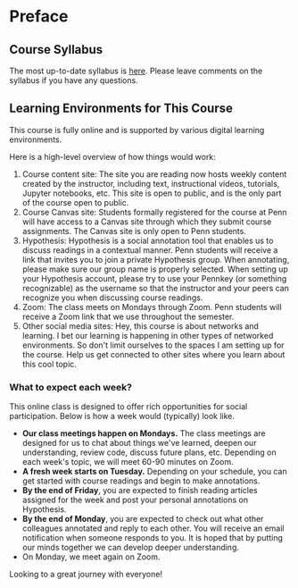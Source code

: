 # Preface

## Course Syllabus

The most up-to-date syllabus is <a href="https://docs.google.com/document/d/1-261mdbLdfn0CCoh_TLhNdh-uE2Ezlml/edit" target="_blank">here</a>.
Please leave comments on the syllabus if you have any questions.

## Learning Environments for This Course

This course is fully online and is supported by various digital learning environments. 

Here is a high-level overview of how things would work:

1. Course content site: The site you are reading now hosts weekly content created by the instructor, including text, instructional videos, tutorials, Jupyter notebooks, etc. This site is open to public, and is the only part of the course open to public. 
2. Course Canvas site: Students formally registered for the course at Penn will have access to a Canvas site through which they submit course assignments. The Canvas site is only open to Penn students. 
3. Hypothesis: Hypothesis is a social annotation tool that enables us to discuss readings in a contextual manner. Penn students will receive a link that invites you to join a private Hypothesis group. When annotating, please make sure our group name is properly selected.  When setting up your Hypothesis account, please try to use your Pennkey (or something recognizable) as the username so that the instructor and your peers can recognize you when discussing course readings.
4. Zoom: The class meets on Mondays through Zoom. Penn students will receive a Zoom link that we use throughout the semester. 
5. Other social media sites: Hey, this course is about networks and learning. I bet our learning is happening in other types of networked environments. So don't limit ourselves to the spaces I am setting up for the course. Help us get connected to other sites where you learn about this cool topic. 


### What to expect each week?

This online class is designed to offer rich opportunities for social participation. Below is how a week would (typically) look like. 

- **Our class meetings happen on Mondays.** The class meetings are designed for us to chat about things we've learned, deepen our understanding, review code, discuss future plans, etc. Depending on each week's topic, we will meet 60-90 minutes on Zoom. 
- **A fresh week starts on Tuesday.** Depending on your schedule, you can get started with course readings and begin to make annotations.
- **By the end of Friday**, you are expected to finish reading articles assigned for the week and post your personal annotations on Hypothesis.
- **By the end of Monday**, you are expected to check out what other colleagues annotated and reply to each other. You will receive an email notification when someone responds to you. It is hoped that by putting our minds together we can develop deeper understanding. 
- On Monday, we meet again on Zoom. 


Looking to a great journey with everyone!
